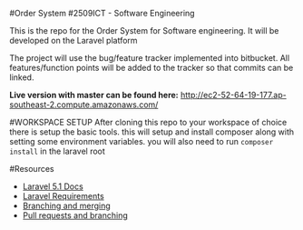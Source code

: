 #Order System
#2509ICT - Software Engineering

This is the repo for the Order System for Software engineering.
It will be developed on the Laravel platform

The project will use the bug/feature tracker implemented into bitbucket. All
features/function points will be added to the tracker so that commits can be linked.

**Live version with master can be found here:** http://ec2-52-64-19-177.ap-southeast-2.compute.amazonaws.com/

#WORKSPACE SETUP
After cloning this repo to your workspace of choice there is setup the basic tools.
this will setup and install composer along with setting some environment variables.
you will also need to run `composer install` in the laravel root

#Resources
* [Laravel 5.1 Docs](http://laravel.com/docs/5.1/)
* [Laravel Requirements](http://laravel.com/docs/master)
* [Branching and merging](https://youtu.be/uR-9NGrpU-c)
* [Pull requests and branching](https://www.youtube.com/watch?v=oFYyTZwMyAg)